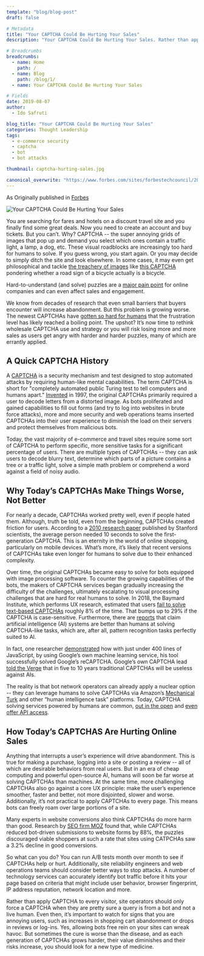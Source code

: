 ```yaml
---
template: "blog/blog-post"
draft: false

# Metadata
title: "Your CAPTCHA Could Be Hurting Your Sales"
description: "Your CAPTCHA Could Be Hurting Your Sales. Rather than apply CAPTCHA to every visitor, site operators should only force a CAPTCHA when they are pretty sure a query is from a bot and not a live human."

# Breadcrumbs
breadcrumbs:
  - name: Home
    path: /
  - name: Blog
    path: /blog/1/
  - name: Your CAPTCHA Could Be Hurting Your Sales

# Fields
date: 2019-08-07
author:
  - Ido Safruti

blog_title: "Your CAPTCHA Could Be Hurting Your Sales"
categories: Thought Leadership
tags:
  - e-commerce security
  - captcha
  - bot
  - bot attacks

thumbnail: captcha-hurting-sales.jpg

canonical_overwrite: "https://www.forbes.com/sites/forbestechcouncil/2019/08/07/your-captcha-could-be-hurting-your-sales/#416253b433c8"
---
```


As Originally published in [Forbes](https://www.forbes.com/sites/forbestechcouncil/2019/08/07/your-captcha-could-be-hurting-your-sales/#416253b433c8)

![Your CAPTCHA Could Be Hurting Your Sales](/assets/images/blog/captcha-hurting-sales.jpg)<br>

You are searching for fares and hotels on a discount travel site and you finally find some great deals. Now you need to create an account and buy tickets. But you can’t. Why? CAPTCHA -- the super annoying grids of images that pop up and demand you select which ones contain a traffic light, a lamp, a dog, etc. These visual roadblocks are increasingly too hard for humans to solve. If you guess wrong, you start again. Or you may decide to simply ditch the site and look elsewhere. In some cases, it may even get philosophical and tackle [the treachery of images](https://www.renemagritte.org/the-treachery-of-images.jsp) like [this CAPTCHA](https://storage.googleapis.com/ext-blogs/captcha-bicycle.jpg) pondering whether a road sign of a bicycle actually is a bicycle.

Hard-to-understand (and solve) puzzles are a [major pain point](https://www.retaildive.com/ex/mobilecommercedaily/ticketmaster-eliminates-captcha-biggest-pain-point-for-mobile-ticket-purchases) for online companies and can even affect sales and engagement.

We know from decades of research that even small barriers that buyers encounter will increase abandonment. But this problem is growing worse. The newest CAPTCHAs have [gotten so hard for humans](https://www.digitalinformationworld.com/2019/02/captchas-are-getting-harder-because-artificial-intelligence-is-getting-smarter.html) that the frustration level has likely reached a boiling point. The upshot? It’s now time to rethink wholesale CAPTCHA use and strategy or you will risk losing more and more sales as users get angry with harder and harder puzzles, many of which are errantly applied.

## A Quick CAPTCHA History

A [CAPTCHA](https://www.lifewire.com/what-is-captcha-3486183) is a security mechanism and test designed to stop automated attacks by requiring human-like mental capabilities. The term CAPTCHA is short for "completely automated public Turing test to tell computers and humans apart." [Invented](http://www.informit.com/blogs/blog.aspx?uk=Why-Are-CAPTCHAs-So-Awful) in 1997, the original CAPTCHAs primarily required a user to decode letters from a distorted image. As bots proliferated and gained capabilities to fill out forms (and try to log into websites in brute force attacks), more and more security and web operations teams inserted CAPTCHAs into their user experience to diminish the load on their servers and protect themselves from malicious bots.

Today, the vast majority of e-commerce and travel sites require some sort of CAPTCHA to perform specific, more sensitive tasks for a significant percentage of users. There are multiple types of CAPTCHAs -- they can ask users to decode blurry text, determine which parts of a picture contains a tree or a traffic light, solve a simple math problem or comprehend a word against a field of noisy audio.

## Why Today’s CAPTCHAs Make Things Worse, Not Better

For nearly a decade, CAPTCHAs worked pretty well, even if people hated them. Although, truth be told, even from the beginning, CAPTCHAs created friction for users. According to a [2010 research paper](https://web.stanford.edu/~jurafsky/burszstein_2010_captcha.pdf) published by Stanford scientists, the average person needed 10 seconds to solve the first-generation CAPTCHA. This is an eternity in the world of online shopping, particularly on mobile devices. What’s more, it’s likely that recent versions of CAPTCHAs take even longer for humans to solve due to their enhanced complexity.

Over time, the original CAPTCHAs became easy to solve for bots equipped with image processing software. To counter the growing capabilities of the bots, the makers of CAPTCHA services began gradually increasing the difficulty of the challenges, ultimately escalating to visual processing challenges that are hard for real humans to solve. In 2018, the Baymard Institute, which performs UX research, estimated that users [fail to solve text-based CAPTCHAs](https://baymard.com/blog/captchas-in-checkout) roughly 8% of the time. That bumps up to 29% if the CAPTCHA is case-sensitive. Furthermore, there are [reports](https://www.abc.net.au/news/science/2017-10-27/captcha-cracking-artificial-intelligence-machine-learning/9080608) that claim artificial intelligence (AI) systems are better than humans at solving CAPTCHA-like tasks, which are, after all, pattern recognition tasks perfectly suited to AI.

In fact, one researcher [demonstrated](https://franciskim.co/cracking-googles-recaptcha-machine-learning/) how with just under 400 lines of JavaScript, by using Google’s own machine learning service, his tool successfully solved Google’s reCAPTCHA. Google’s own CAPTCHA lead [told the Verge](https://www.theverge.com/2019/2/1/18205610/google-captcha-ai-robot-human-difficult-artificial-intelligence) that in five to 10 years traditional CAPTCHAs will be useless against AIs.

The reality is that bot network operators can already apply a nuclear option -- they can leverage humans to solve CAPTCHAs via Amazon’s [Mechanical Turk](https://www.theverge.com/2019/6/12/18661657/amazon-mturk-google-captcha-robot-ai-artificial-intelligence-mechanical-turk-humans) and other “human intelligence task” platforms. Today, CAPTCHA solving services powered by humans are common, [out in the open](https://www.quora.com/What-are-some-of-the-best-CAPTCHA-solvers-online) and [even offer API access](http://scraping.pro/8-best-captcha-solving-services-and-tools/).

## How Today’s CAPTCHAS Are Hurting Online Sales

Anything that interrupts a user’s experience will drive abandonment. This is true for making a purchase, logging into a site or posting a review -- all of which are desirable behaviors from real users. But in an era of cheap computing and powerful open-source AI, humans will soon be far worse at solving CAPTCHAs than machines. At the same time, more challenging CAPTCHAs also go against a core UX principle: make the user’s experience smoother, faster and better, not more disjointed, slower and worse. Additionally, it’s not practical to apply CAPTCHAs to every page. This means bots can freely roam over large portions of a site.

Many experts in website conversions also think CAPTCHAs do more harm than good. Research by [SEO firm MOZ](https://medium.com/rareview/why-your-captcha-is-killing-conversions-f9be6fe17d1f) found that, while CAPTCHAs reduced bot-driven submissions to website forms by 88%, the puzzles discouraged viable shoppers at such a rate that sites using CATPCHAs saw a 3.2% decline in good conversions.

So what can you do? You can run A/B tests month over month to see if CAPTCHAs help or hurt. Additionally, site reliability engineers and web operations teams should consider better ways to stop attacks. A number of technology services can accurately identify bot traffic before it hits your page based on criteria that might include user behavior, browser fingerprint, IP address reputation, network location and more.

Rather than apply CAPTCHA to every visitor, site operators should only force a CAPTCHA when they are pretty sure a query is from a bot and not a live human. Even then, it’s important to watch for signs that you are annoying users, such as increases in shopping cart abandonment or drops in reviews or log-ins. Yes, allowing bots free rein on your sites can wreak havoc. But sometimes the cure is worse than the disease, and as each generation of CAPTCHAs grows harder, their value diminishes and their risks increase, you should look for a new type of medicine.
